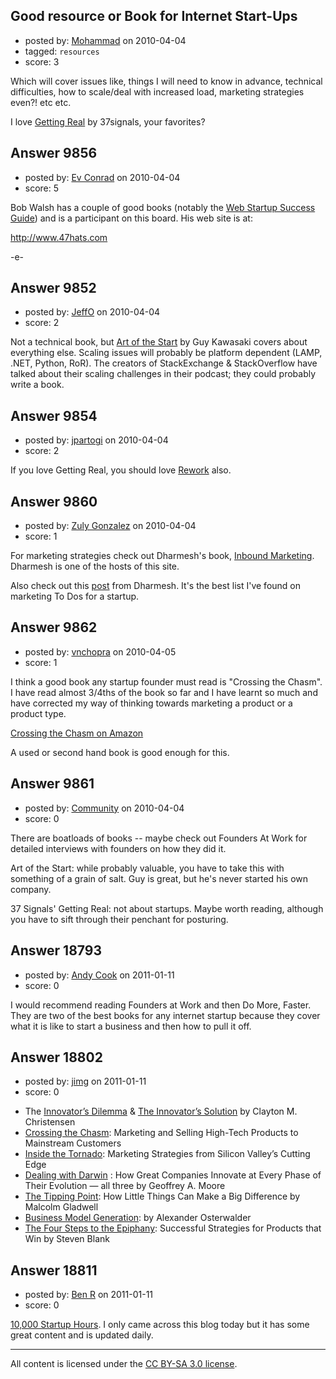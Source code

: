 ## Good resource or Book for Internet Start-Ups

- posted by: [Mohammad](https://stackexchange.com/users/-1/3000-mohammad) on 2010-04-04
- tagged: `resources`
- score: 3

Which will cover issues like, things I will need to know in advance, technical difficulties, how to scale/deal with increased load, marketing strategies even?! etc etc.

I love [Getting Real][1] by 37signals, your favorites?


  [1]: http://gettingreal.37signals.com/


## Answer 9856

- posted by: [Ev Conrad](https://stackexchange.com/users/-1/2862-ev-conrad) on 2010-04-04
- score: 5

Bob Walsh has a couple of good books (notably the <a href="http://www.amazon.com/gp/product/1430219858?ie=UTF8&amp;tag=safarisoftwar-20&amp;link_code=as3&amp;camp=211189&amp;creative=373489&amp;creativeASIN=1430219858">Web Startup Success Guide</a>) and is a participant on this board.  His web site is at:

http://www.47hats.com

-e- 


## Answer 9852

- posted by: [JeffO](https://stackexchange.com/users/-1/1796-jeffo) on 2010-04-04
- score: 2

<p>Not a technical book, but <a href="http://rads.stackoverflow.com/amzn/click/1591840562" rel="nofollow">Art of the Start</a> by Guy Kawasaki covers about everything else. Scaling issues will probably be platform dependent (LAMP, .NET, Python, RoR). The creators of StackExchange &amp; StackOverflow have talked about their scaling challenges in their podcast; they could probably write a book.</p>



## Answer 9854

- posted by: [jpartogi](https://stackexchange.com/users/-1/911-jpartogi) on 2010-04-04
- score: 2

<p>If you love Getting Real, you should love <a href="http://rads.stackoverflow.com/amzn/click/0307463745" rel="nofollow">Rework</a> also.</p>



## Answer 9860

- posted by: [Zuly Gonzalez](https://stackexchange.com/users/-1/2692-zuly-gonzalez) on 2010-04-04
- score: 1

<p>For marketing strategies check out Dharmesh's book, <a href="http://rads.stackoverflow.com/amzn/click/0470499311" rel="nofollow">Inbound Marketing</a>. Dharmesh is one of the hosts of this site.</p>

<p>Also check out this <a href="http://onstartups.com/tabid/3339/bid/9008/Startup-Marketing-Tactical-Tips-From-The-Trenches.aspx" rel="nofollow">post</a> from Dharmesh. It's the best list I've found on marketing To Dos for a startup.</p>



## Answer 9862

- posted by: [vnchopra](https://stackexchange.com/users/-1/2821-vnchopra) on 2010-04-05
- score: 1

<p>I think a good book any startup founder must read is "Crossing the Chasm". I have read almost 3/4ths of the book so far and I have learnt so much and have corrected my way of thinking towards marketing a product or a product type.</p>

<p><a href="http://rads.stackoverflow.com/amzn/click/0066620023" rel="nofollow">Crossing the Chasm on Amazon</a></p>

<p>A used or second hand book is good enough for this.</p>



## Answer 9861

- posted by: [Community](https://stackexchange.com/users/-1/-1-community) on 2010-04-04
- score: 0

There are boatloads of books -- maybe check out Founders At Work for detailed interviews with founders on how they did it.

Art of the Start: while probably valuable, you have to take this with something of a grain of salt. Guy is great, but he's never started his own company.

37 Signals' Getting Real: not about startups. Maybe worth reading, although you have to sift through their penchant for posturing.


## Answer 18793

- posted by: [Andy Cook](https://stackexchange.com/users/-1/6493-andy-cook) on 2011-01-11
- score: 0

I would recommend reading Founders at Work and then Do More, Faster. They are two of the best books for any internet startup because they cover what it is like to start a business and then how to pull it off.


## Answer 18802

- posted by: [jimg](https://stackexchange.com/users/-1/2380-jimg) on 2011-01-11
- score: 0

<ul>
<li>The <a href="http://rads.stackoverflow.com/amzn/click/0060521996" rel="nofollow">Innovator’s Dilemma</a> &amp; <a href="http://rads.stackoverflow.com/amzn/click/1578518520" rel="nofollow">The Innovator’s Solution</a> by Clayton M. Christensen</li>
<li><a href="http://rads.stackoverflow.com/amzn/click/0060517123" rel="nofollow">Crossing the Chasm</a>: Marketing and Selling High-Tech Products to Mainstream Customers</li>
<li><a href="http://rads.stackoverflow.com/amzn/click/0060745819" rel="nofollow">Inside the Tornado</a>: Marketing Strategies from Silicon Valley’s Cutting Edge </li>
<li><a href="http://rads.stackoverflow.com/amzn/click/159184214X" rel="nofollow">Dealing with Darwin</a> : How Great Companies Innovate at Every Phase of Their Evolution  — all three by Geoffrey A. Moore</li>
<li><a href="http://rads.stackoverflow.com/amzn/click/0316346624" rel="nofollow">The Tipping Point</a>: How Little Things Can Make a Big Difference by Malcolm Gladwell</li>
<li><a href="http://rads.stackoverflow.com/amzn/click/0470876417" rel="nofollow">Business Model Generation</a>: by Alexander Osterwalder</li>
<li><a href="http://rads.stackoverflow.com/amzn/click/0976470705" rel="nofollow">The Four Steps to the Epiphany</a>: Successful Strategies for Products that Win by Steven Blank</li>
</ul>



## Answer 18811

- posted by: [Ben R](https://stackexchange.com/users/-1/6356-ben-r) on 2011-01-11
- score: 0

<a href="http://davidcummings.org/">10,000 Startup Hours</a>. I only came across this blog today but it has some great content and is updated daily. 



---

All content is licensed under the [CC BY-SA 3.0 license](https://creativecommons.org/licenses/by-sa/3.0/).

